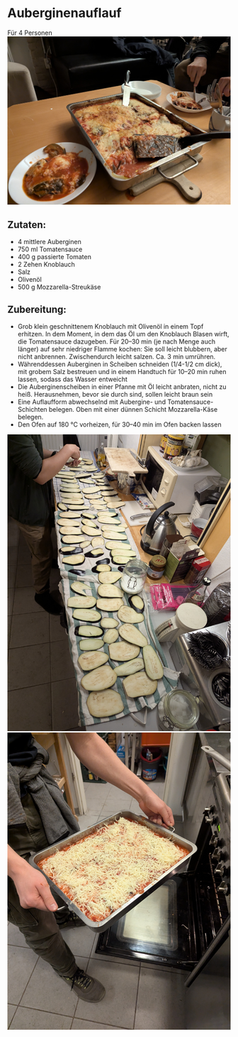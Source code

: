 # Auberginenauflauf
Für 4 Personen
![Eine Auflaufform mit Auberginenauflauf auf einem Tisch, auf dem sich ebenfalls verschiedene Teller mit dem Gericht befinden](pictures/auberginenauflauf_1.jpg)
## Zutaten:
- 4 mittlere Auberginen
- 750 ml Tomatensauce
- 400 g passierte Tomaten
- 2 Zehen Knoblauch
- Salz
- Olivenöl
- 500 g Mozzarella-Streukäse
## Zubereitung:
- Grob klein geschnittenem Knoblauch mit Olivenöl in einem Topf erhitzen. In dem Moment, in dem das Öl um den Knoblauch Blasen wirft, die Tomatensauce dazugeben. Für 20–30 min (je nach Menge auch länger) auf sehr niedriger Flamme kochen: Sie soll leicht blubbern, aber nicht anbrennen. Zwischendurch leicht salzen. Ca. 3 min umrühren. 
- Währenddessen Auberginen in Scheiben schneiden (1/4-1/2 cm dick), mit grobem Salz bestreuen und in einem Handtuch für 10–20 min ruhen lassen, sodass das Wasser entweicht
- Die Auberginenscheiben in einer Pfanne mit Öl leicht anbraten, nicht zu heiß. Herausnehmen, bevor sie durch sind, sollen leicht braun sein
- Eine Auflaufform abwechselnd mit Aubergine- und Tomatensauce-Schichten belegen. Oben mit einer dünnen Schicht Mozzarella-Käse belegen.
- Den Ofen auf 180 °C vorheizen, für 30–40 min im Ofen backen lassen

![Eine Küche mit vielen ausgelegten Auberginen, die gerade gesalzen werden](pictures/auberginenauflauf_2.jpg)![Eine Auflaufform mit Auberginenauflauf](pictures/auberginenauflauf_3.jpg)